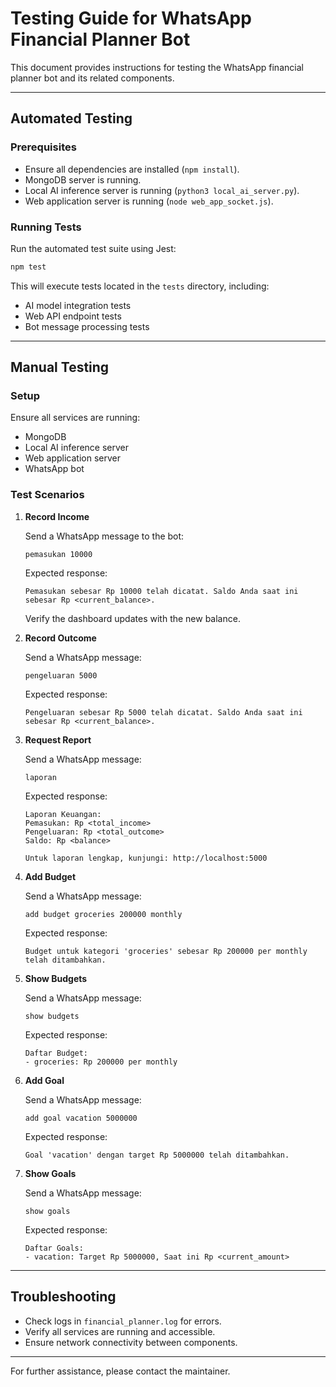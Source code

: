 # Testing Guide for WhatsApp Financial Planner Bot

This document provides instructions for testing the WhatsApp financial planner bot and its related components.

---

## Automated Testing

### Prerequisites

- Ensure all dependencies are installed (`npm install`).
- MongoDB server is running.
- Local AI inference server is running (`python3 local_ai_server.py`).
- Web application server is running (`node web_app_socket.js`).

### Running Tests

Run the automated test suite using Jest:

```bash
npm test
```

This will execute tests located in the `tests` directory, including:

- AI model integration tests
- Web API endpoint tests
- Bot message processing tests

---

## Manual Testing

### Setup

Ensure all services are running:

- MongoDB
- Local AI inference server
- Web application server
- WhatsApp bot

### Test Scenarios

1. **Record Income**

   Send a WhatsApp message to the bot:

   ```
   pemasukan 10000
   ```

   Expected response:

   ```
   Pemasukan sebesar Rp 10000 telah dicatat. Saldo Anda saat ini sebesar Rp <current_balance>.
   ```

   Verify the dashboard updates with the new balance.

2. **Record Outcome**

   Send a WhatsApp message:

   ```
   pengeluaran 5000
   ```

   Expected response:

   ```
   Pengeluaran sebesar Rp 5000 telah dicatat. Saldo Anda saat ini sebesar Rp <current_balance>.
   ```

3. **Request Report**

   Send a WhatsApp message:

   ```
   laporan
   ```

   Expected response:

   ```
   Laporan Keuangan:
   Pemasukan: Rp <total_income>
   Pengeluaran: Rp <total_outcome>
   Saldo: Rp <balance>

   Untuk laporan lengkap, kunjungi: http://localhost:5000
   ```

4. **Add Budget**

   Send a WhatsApp message:

   ```
   add budget groceries 200000 monthly
   ```

   Expected response:

   ```
   Budget untuk kategori 'groceries' sebesar Rp 200000 per monthly telah ditambahkan.
   ```

5. **Show Budgets**

   Send a WhatsApp message:

   ```
   show budgets
   ```

   Expected response:

   ```
   Daftar Budget:
   - groceries: Rp 200000 per monthly
   ```

6. **Add Goal**

   Send a WhatsApp message:

   ```
   add goal vacation 5000000
   ```

   Expected response:

   ```
   Goal 'vacation' dengan target Rp 5000000 telah ditambahkan.
   ```

7. **Show Goals**

   Send a WhatsApp message:

   ```
   show goals
   ```

   Expected response:

   ```
   Daftar Goals:
   - vacation: Target Rp 5000000, Saat ini Rp <current_amount>
   ```

---

## Troubleshooting

- Check logs in `financial_planner.log` for errors.
- Verify all services are running and accessible.
- Ensure network connectivity between components.

---

For further assistance, please contact the maintainer.
